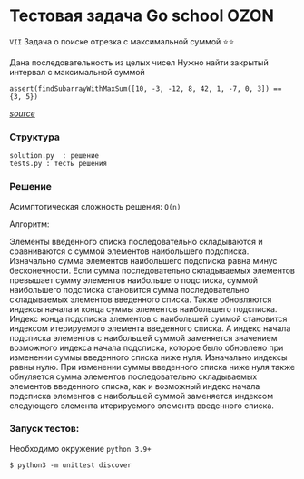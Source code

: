 # Тестовая задача Go school OZON

`VII` Задача о поиске отрезка с максимальной суммой ⭐⭐

Дана последовательность из целых чисел
Нужно найти закрытый  интервал с максимальной суммой
```
assert(findSubarrayWithMaxSum([10, -3, -12, 8, 42, 1, -7, 0, 3]) == {3, 5})
```
_[source](https://gist.github.com/rusdevops/d85340e26aeac720c338874492adf637#file-7-md)_

### Структура
    solution.py  : решение
    tests.py : тесты решения
### Решение
Асимптотическая сложность решения: `O(n)`

Алгоритм:

Элементы введенного списка последовательно складываются и сравниваются с суммой элементов наибольшего подсписка. 
Изначально сумма элементов наибольшего подсписка равна минус бесконечности.
Если сумма последовательно складываемых элементов превышает сумму элементов наибольшего подсписка, суммой наибольшего подсписка становится сумма последовательно складываемых элементов введенного списка.
Также обновляются индексы начала и конца суммы элементов наибольшего подсписка.
Индекс конца подсписка элементов с наибольшей суммой становится индексом итерируемого элемента введенного списка.
А индекс начала подсписка элементов с наибольшей суммой заменяется значением возможного индекса начала подсписка, которое было обновлено при изменении суммы введенного списка ниже нуля.
Изначально индексы равны нулю.
При изменении суммы введенного списка ниже нуля также обнуляется сумма элементов последовательно складываемых элементов введенного списка, как и возможный индекс начала подсписка элементов с наибольшей суммой заменяется индексом следующего элемента итерируемого элемента введенного списка.

### Запуск тестов:

Необходимо окружение `python 3.9+`

    $ python3 -m unittest discover
